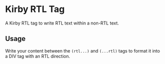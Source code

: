 # Kirby RTL Tag
A Kirby RTL tag to write RTL text within a non-RTL text.

## Usage
Write your content between the ```(rtl...)``` and ```(...rtl)``` tags to format it into a DIV tag with an RTL direction.